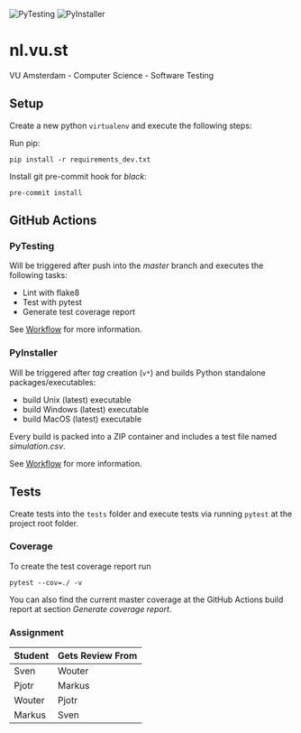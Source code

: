 ![PyTesting](https://github.com/FunkeMT/nl.vu.st/workflows/pytesting/badge.svg)
![PyInstaller](https://github.com/FunkeMT/nl.vu.st/workflows/PyInstaller/badge.svg)

# nl.vu.st
VU Amsterdam - Computer Science - Software Testing

## Setup

Create a new python ```virtualenv``` and execute the following steps:

Run pip:

```pip install -r requirements_dev.txt```

Install git pre-commit hook for *black*:

```pre-commit install```

## GitHub Actions
### PyTesting
Will be triggered after push into the _master_ branch and executes the following tasks:

-  Lint with flake8
-  Test with pytest
-  Generate test coverage report

See [Workflow](https://github.com/FunkeMT/nl.vu.st/blob/master/.github/workflows/pytesting.yml) for more information.

### PyInstaller
Will be triggered after _tag_ creation (`v*`) and builds Python standalone packages/executables:

- build Unix (latest) executable
- build Windows (latest) executable
- build MacOS (latest) executable

Every build is packed into a ZIP container and includes a test file named _simulation.csv_.

See [Workflow](https://github.com/FunkeMT/nl.vu.st/blob/master/.github/workflows/pyinstaller.yml) for more information.

## Tests

Create tests into the ```tests``` folder and execute tests via running ```pytest``` at the project root folder.

### Coverage

To create the test coverage report run

```pytest --cov=./ -v```

You can also find the current master coverage at the GitHub Actions build report at section *Generate coverage report*.

### Assignment

| Student | Gets Review From |
|---------|------------------|
| Sven    | Wouter           |
| Pjotr   | Markus           |
| Wouter  | Pjotr            |
| Markus  | Sven             |
